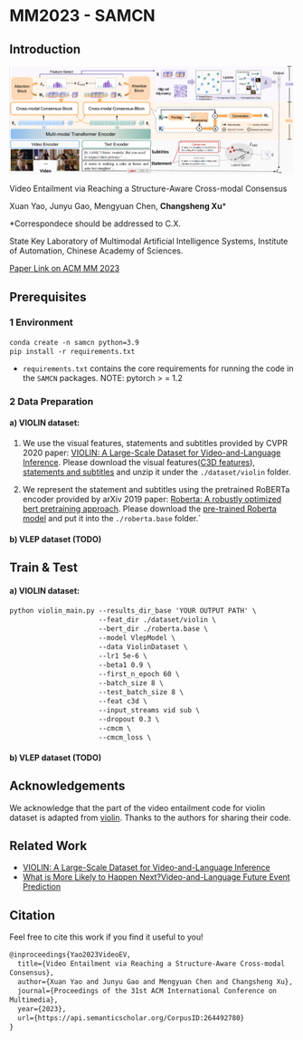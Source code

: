 # MM2023 - SAMCN
## Introduction

![image](img/SAMCN.png)

Video Entailment via Reaching a Structure-Aware Cross-modal Consensus

Xuan Yao, Junyu Gao, Mengyuan Chen, **Changsheng Xu***

*Correspondece should be addressed to C.X.

State Key Laboratory of Multimodal Artificial Intelligence Systems, Institute of Automation, Chinese Academy of Sciences.

[Paper Link on ACM MM 2023](https://dl.acm.org/doi/10.1145/3581783.3612345) 


## Prerequisites
### 1 Environment

```
conda create -n samcn python=3.9
pip install -r requirements.txt
```
* `requirements.txt` contains the core requirements for running the code in the `SAMCN` packages.
NOTE: pytorch > = 1.2

### 2 Data Preparation
#### a) VIOLIN dataset:

1. We use the visual features, statements and subtitles provided by CVPR 2020 paper: [VIOLIN: A Large-Scale Dataset for Video-and-Language Inference](https://arxiv.org/pdf/2003.11618.pdf). Please download the visual features([C3D features](https://drive.google.com/file/d/10MQ_ceFdhtJYP3CYmm1JoBAQSmnvzv-w/view?pli=1)), [statements and subtitles](https://drive.google.com/file/d/15XS7F_En90CHnSLrRmQ0M1bqEObuqt1-/view) and unzip it under the `./dataset/violin` folder.


2. We represent the statement and subtitles using the pretrained RoBERTa encoder provided by arXiv 2019 paper: [Roberta: A robustly optimized bert pretraining approach](https://arxiv.org/pdf/1907.11692.pdf). Please download the [pre-trained Roberta model]( https://huggingface.co/roberta-base/tree/main) and put it into the `./roberta.base` folder.`
  

#### b) VLEP dataset (TODO)



## Train & Test

#### a) VIOLIN dataset:
```
python violin_main.py --results_dir_base 'YOUR OUTPUT PATH' \
                      --feat_dir ./dataset/violin \
                      --bert_dir ./roberta.base \
                      --model VlepModel \
                      --data ViolinDataset \
                      --lr1 5e-6 \
                      --beta1 0.9 \
                      --first_n_epoch 60 \
                      --batch_size 8 \
                      --test_batch_size 8 \
                      --feat c3d \
                      --input_streams vid sub \
                      --dropout 0.3 \
                      --cmcm \
                      --cmcm_loss \
```

#### b) VLEP dataset (TODO)


## Acknowledgements
We acknowledge that the part of the video entailment code for violin dataset is adapted from [violin](https://github.com/jimmy646/violin). Thanks to the authors for sharing their code.


## Related Work

* [VIOLIN: A Large-Scale Dataset for Video-and-Language Inference](https://arxiv.org/pdf/2003.11618.pdf)
* [What is More Likely to Happen Next?Video-and-Language Future Event Prediction](https://arxiv.org/pdf/2010.07999.pdf)

## Citation

Feel free to cite this work if you find it useful to you!
```
@inproceedings{Yao2023VideoEV,
  title={Video Entailment via Reaching a Structure-Aware Cross-modal Consensus},
  author={Xuan Yao and Junyu Gao and Mengyuan Chen and Changsheng Xu},
  journal={Proceedings of the 31st ACM International Conference on Multimedia},
  year={2023},
  url={https://api.semanticscholar.org/CorpusID:264492780}
}
```





